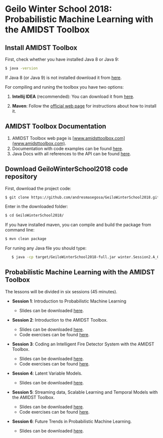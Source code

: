 # Geilo Winter School 2018: Probabilistic Machine Learning with the AMIDST Toolbox

## Install AMIDST Toolbox

First, check whether you have installed Java 8 or Java 9:
```bash
$ java -version
```
If Java 8 (or Java 9) is not installed download it from [here](http://www.oracle.com/technetwork/java/javase/downloads/index.html).

For compiling and runing the toolbox you have two options:

1. **Intellij IDEA** (recommended): You can download it from [here](https://www.jetbrains.com/idea/). 

2. **Maven**: Follow the [official web page](https://maven.apache.org/install.html) for instructions about how to install it. 


## AMIDST Toolbox Documentation

1. AMIDST Toolbox web page is [www.amidsttoolbox.com](www.amidsttoolbox.com).
2. Documentation with code examples can be found [here](http://www.amidsttoolbox.com/documentation/).
3. Java Docs with all references to the API can be found [here](http://javadoc.amidsttoolbox.com/0.6.3/).


## Download GeiloWinterSchool2018 code repository

First, download the project code:

```bash
$ git clone https://github.com/andresmasegosa/GeiloWinterSchool2018.git
```

Enter in the downloaded folder:

```bash
$ cd GeiloWinterSchool2018/
```

If you have installed maven, you can compile and build the package from command line:

```bash
$ mvn clean package
```

For runing any Java file you should type:

```bash
   $ java -cp target/GeiloWinterSchool2018-full.jar winter.Session2.A_GaussianMixture

```

## Probabilistic Machine Learning with the AMIDST Toolbox

The lessons will be divided in six sessions (45 minutes). 

* **Session 1**: Introduction to Probabilistic Machine Learning
   - Slides can be downloaded [here](https://github.com/andresmasegosa/GeiloWinterSchool2018/raw/master/slides/Slides1-IntroPML.pdf).

* **Session 2**: Introduction to the AMIDST Toolbox.
   - Slides can be downloaded [here](https://github.com/andresmasegosa/GeiloWinterSchool2018/raw/master/slides/Slides2-IntroAmidst.pdf).
   - Code exercises can be found [here](https://github.com/andresmasegosa/GeiloWinterSchool2018/tree/master/src/main/java/winter/Session2). 

* **Session 3**: Coding an Intelligent Fire Detector System with the AMIDST Toolbox.
   - Slides can be downloaded [here](https://github.com/andresmasegosa/GeiloWinterSchool2018/raw/master/slides/Slides3-FireDetector.pdf.pdf).
   - Code exercises can be found [here](https://github.com/andresmasegosa/GeiloWinterSchool2018/tree/master/src/main/java/winter/Session3). 

* **Session 4**: Latent Variable Models.
   - Slides can be downloaded [here](https://github.com/andresmasegosa/GeiloWinterSchool2018/raw/master/slides/Slides4-LVMs.pdf).

* **Session 5**: Streaming data, Scalable Learning and Temporal Models with the AMIDST Toolbox.
   - Slides can be downloaded [here](https://github.com/andresmasegosa/GeiloWinterSchool2018/raw/master/slides/Slides5-StreamsScalability.pdf).
   - Code exercises can be found [here](https://github.com/andresmasegosa/GeiloWinterSchool2018/tree/master/src/main/java/winter/Session5). 

* **Session 6**: Future Trends in Probabilistic Machine Learning.
   - Slides can be downloaded [here]().


    

